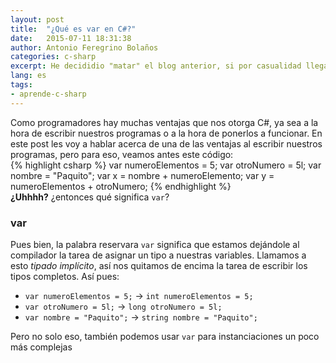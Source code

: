 ```yaml
---
layout: post
title:  "¿Qué es var en C#?"
date:   2015-07-11 18:31:38
author: Antonio Feregrino Bolaños
categories: c-sharp
excerpt: He decididio "matar" el blog anterior, si por casualidad llegan a blog.fferegrino.org, encontrarán que ya no es lo que era antes. He decidido dividir el contenido y si llegaron acá buscando cosas técnicas este es el lugar indicado.
lang: es
tags:
- aprende-c-sharp
---  
```

Como programadores hay muchas ventajas que nos otorga C#, ya sea a la hora de escribir nuestros programas o a la hora de ponerlos a funcionar. En este post les voy a hablar acerca de una de las ventajas al escribir nuestros programas, pero para eso, veamos antes este código:  
{% highlight csharp %}
var numeroElementos = 5;
var otroNumero = 5l;
var nombre = "Paquito";
var x = nombre + numeroElemento;
var y = numeroElementos + otroNumero;
{% endhighlight %}  
**¿Uhhhh?** ¿entonces qué significa `var`?  

### var  
Pues bien, la palabra reservara `var` significa que estamos dejándole al compilador la tarea de asignar un tipo a nuestras variables. Llamamos a esto *tipado implícito*, así nos quitamos de encima la tarea de escribir los tipos completos. Así pues:  

- `var numeroElementos = 5;` &#8594; `int numeroElementos = 5;`  
- `var otroNumero = 5l;` &#8594; `long otroNumero = 5l;`
- `var nombre = "Paquito";` &#8594; `string nombre = "Paquito";`  
  
Pero no solo eso, también podemos usar `var` para instanciaciones un poco más complejas

 

